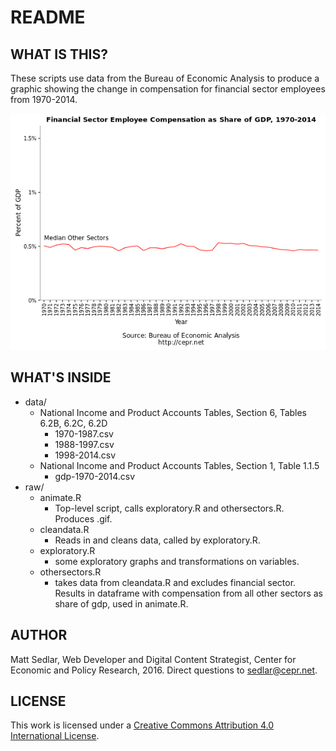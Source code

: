# README

## WHAT IS THIS?

These scripts use data from the Bureau of Economic Analysis to produce a graphic showing the change in compensation for financial sector employees from 1970-2014.

![animated gif](https://github.com/webmaster-cepr/financial-sector-compensation-1970-2014/blob/master/financial-sector-1970-2014.gif)

## WHAT'S INSIDE

* data/
  * National Income and Product Accounts Tables, Section 6, Tables 6.2B, 6.2C, 6.2D
    * 1970-1987.csv
    * 1988-1997.csv
    * 1998-2014.csv
  * National Income and Product Accounts Tables, Section 1, Table 1.1.5
    * gdp-1970-2014.csv
* raw/
  * animate.R
    * Top-level script, calls exploratory.R and othersectors.R. Produces .gif.
  * cleandata.R
    * Reads in and cleans data, called by exploratory.R.
  * exploratory.R
    * some exploratory graphs and transformations on variables.
  * othersectors.R
    * takes data from cleandata.R and excludes financial sector. Results in dataframe with compensation from all other sectors as share of gdp, used in animate.R.

## AUTHOR

Matt Sedlar, Web Developer and Digital Content Strategist, Center for Economic and Policy Research, 2016. Direct questions to sedlar@cepr.net.

## LICENSE

This work is licensed under a [Creative Commons Attribution 4.0 International License](http://creativecommons.org/licenses/by/4.0/).